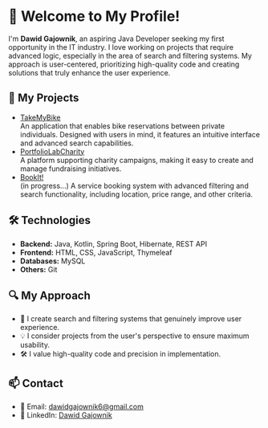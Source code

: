 # 👋 Welcome to My Profile!

I'm **Dawid Gajownik**, an aspiring Java Developer seeking my first opportunity in the IT industry. I love working on projects that require advanced logic, especially in the area of search and filtering systems. My approach is user-centered, prioritizing high-quality code and creating solutions that truly enhance the user experience.

## 📂 My Projects
- [TakeMyBike](https://github.com/DawidGajownik/TakkeMyBike)  
  An application that enables bike reservations between private individuals. Designed with users in mind, it features an intuitive interface and advanced search capabilities.
- [PortfolioLabCharity](https://github.com/DawidGajownik/portfolioLabCharity)  
  A platform supporting charity campaigns, making it easy to create and manage fundraising initiatives.
- [BookIt!](https://github.com/DawidGajownik/Book-It-)  
  (in progress...) A service booking system with advanced filtering and search functionality, including location, price range, and other criteria.

## 🛠️ Technologies
- **Backend:** Java, Kotlin, Spring Boot, Hibernate, REST API
- **Frontend:** HTML, CSS, JavaScript, Thymeleaf
- **Databases:** MySQL
- **Others:** Git

## 🔍 My Approach
- 🌟 I create search and filtering systems that genuinely improve user experience.
- 💡 I consider projects from the user's perspective to ensure maximum usability.
- 🛠️ I value high-quality code and precision in implementation.

## 📫 Contact
- 📧 Email: [dawidgajownik6@gmail.com](mailto:dawidgajownik6@gmail.com)
- 💼 LinkedIn: [Dawid Gajownik](https://www.linkedin.com/in/dawid-gajownik)

